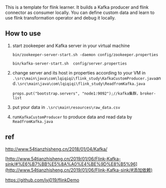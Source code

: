 This is a template for flink learner. It builds a Kafka producer and flink connector as consumer locally. You can define custom data and learn to use flink transformation operator and debug it locally.

## How to use

1. start zookeeper and Kafka server in your virtual machine

   ```
   bin/zookeeper-server-start.sh -daemon config/zookeeper.properties
   
   bin/kafka-server-start.sh  config/server.properties
   ```

2. change server and its host in properties according to your VM in ``.\src\main\java\com\lqiqiqi\flink_study\KafkaCustomProducer.java``and``.\src\main\java\com\lqiqiqi\flink_study\ReadfromKafka.java``

   ```
   props.put("bootstrap.servers", "node1:9092");//kafka集群，broker-list
   ```

3. put your data in ``.\src\main\resources\raw_data.csv``

4. run``KafkaCustomProducer`` to produce data and read data by ``ReadfromKafka.java``

## ref

http://www.54tianzhisheng.cn/2018/01/04/Kafka/

[http://www.54tianzhisheng.cn/2019/01/06/Flink-Kafka-sink/#%E6%B7%BB%E5%8A%A0%E4%BE%9D%E8%B5%96](http://www.54tianzhisheng.cn/2019/01/06/Flink-Kafka-sink/#添加依赖)

https://github.com/jyj019/flinkDemo